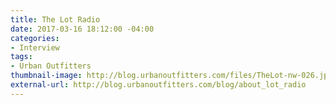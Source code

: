 ```yaml
---
title: The Lot Radio
date: 2017-03-16 18:12:00 -04:00
categories:
- Interview
tags:
- Urban Outfitters
thumbnail-image: http://blog.urbanoutfitters.com/files/TheLot-nw-026.jpg
external-url: http://blog.urbanoutfitters.com/blog/about_lot_radio
---
```


